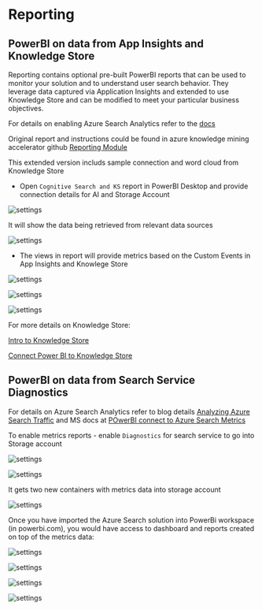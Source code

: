 # Reporting

## PowerBI on data from App Insights and Knowledge Store
Reporting contains optional pre-built PowerBI reports that can be used to monitor your solution and to understand user search behavior. They leverage data captured via Application Insights and extended to use Knowledge Store and can be modified to meet your particular business objectives.

For details on enabling Azure Search Analytics refer to the [docs](https://docs.microsoft.com/en-us/azure/search/search-traffic-analytics)

Original report and instructions could be found in azure knowledge mining accelerator github [Reporting Module](https://github.com/Azure-Samples/azure-search-knowledge-mining/tree/master/04%20-%20Reporting)

This extended version includs sample connection and word cloud from Knowledge Store

- Open `Cognitive Search and KS` report in PowerBI Desktop and provide connection details for AI and Storage Account 

![settings](../docs/powerbi-id.png)

It will show the data being retrieved from relevant data sources

![settings](../docs/powerbi-refresh.png)

- The views in report will provide metrics based on the Custom Events in App Insights and Knowlege Store

![settings](../docs/powerbi-search-clicks.png)

![settings](../docs/powerbi-clicks.png)

![settings](../docs/powerbi-ks.png)

For more details on Knowledge Store:

[Intro to Knowledge Store](https://docs.microsoft.com/en-us/azure/search/knowledge-store-concept-intro)

[Connect Power BI to Knowledge Store](https://docs.microsoft.com/en-us/azure/search/knowledge-store-connect-power-bi)


## PowerBI on data from Search Service Diagnostics
For details on Azure Search Analytics refer to blog details  [Analyzing Azure Search Traffic](https://azure.microsoft.com/is-is/blog/analyzing-your-azure-search-traffic/) and MS docs at [POwerBI connect to Azure Search Metrics](https://docs.microsoft.com/en-us/power-bi/service-connect-to-azure-search)


To enable metrics reports - enable `Diagnostics` for search service to go into Storage account

![settings](../docs/search-diagnostics-enable.png)

![settings](../docs/search-diagnostics.png)

It gets two new containers with metrics data into storage account

![settings](../docs/diagnostics-containers.png)


Once you have imported the Azure Search solution into PowerBi workspace (in powerbi.com), you would have access to dashboard and reports created on top of the metrics data:

![settings](../docs/powerbi-dash.png)

![settings](../docs/powerbi-metrics.png)

![settings](../docs/powerbi-metrics-search.png)

![settings](../docs/powerbi-metrics-ops.png)